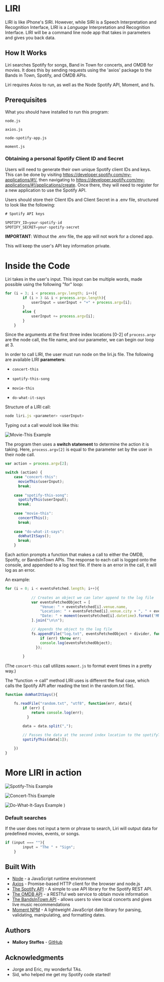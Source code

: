 # LIRI

LIRI is like iPhone's SIRI. However, while SIRI is a Speech Interpretation and Recognition Interface, LIRI is a _Language_ Interpretation and Recognition Interface. LIRI will be a command line node app that takes in parameters and gives you back data.


## How It Works 

Liri searches Spotify for songs, Band in Town for concerts, and OMDB for movies. It does this by sending requests using the 'axios' package to the Bands in Town, Spotify, and OMDB APIs. 

Liri requires Axios to run, as well as the Node Spotify API, Moment, and fs. 


## Prerequisites

What you should have installed to run this program:

```
node.js
```
```
axios.js
```
```
node-spotify-app.js
```
```
moment.js
```


### Obtaining a personal Spotify Client ID and Secret

Users will need to generate their own unique Spotify client IDs and keys. This can be done by visiting <https://developer.spotify.com/my-applications/#!/>, then navigating to <https://developer.spotify.com/my-applications/#!/applications/create>. Once there, they will need to register for a new application to use the Spotify API. 

Users should store their Client IDs and Client Secret in a .env file, structured to look like the following:

```js
# Spotify API keys

SPOTIFY_ID=your-spotify-id
SPOTIFY_SECRET=your-spotify-secret

```

**IMPORTANT**: Without the .env file, the app will not work for a cloned app. 

This will keep the user's API key information private.


# Inside the Code


Liri takes in the user's input. This input can be multiple words, made possible using the following "for" loop: 

```js
for (i = 3; i < process.argv.length; i++){
        if (i > 3 && i < process.argv.length){
            userInput = userInput + "+" + process.argv[i];
        }
        else {
            userInput += process.argv[i];
        }
    }

``` 
Since the arguments at the first three index locations [0-2] of `process.argv` are the node call, the file name, and our parameter, we can begin our loop at 3.

In order to call LIRI, the user must run node on the liri.js file. The following are available LIRI **parameters**:
   * `concert-this`

   * `spotify-this-song`

   * `movie-this`

   * `do-what-it-says`



Structure of a LIRI call:
```js
node liri.js <parameter> <userInput>
```

Typing out a call would look like this:

![Movie-This Example](https://media.giphy.com/media/QyPe9NBNXVQ1lgvedf/giphy.gif)

The program then uses a **switch statement** to determine the action it is taking. Here, `process.argv[2]` is equal to the parameter set by the user in their node call.

```js
var action = process.argv[2];

switch (action) {
    case "concert-this":
      movieThis(userInput);
      break;
    
    case "spotify-this-song":
      spotifyThis(userInput);
      break;
    
    case "movie-this":
      concertThis();
      break;
    
    case "do-what-it-says":
      doWhatItSays();
      break;
    }

```
Each action prompts a function that makes a call to either the OMDB, Spotify, or BandsInTown APIs. The response to each call is logged onto the console, and appended to a log text file. If there is an error in the call, it will log as an error.

An example:
```js
for (i = 0; i < eventsFetched.length; i++){
            
            // Creates an object we can later append to the log file
            var eventsFetchedObject = [
                "Venue: " + eventsFetched[i].venue.name,
                "Location: " + eventsFetched[i].venue.city + ", " + eventsFetched[i].venue.region,
                "Date: " + moment(eventsFetched[i].datetime).format('MM/DD/YYYY'),
            ].join("\n\n");

            // Appends the object to the log file 
            fs.appendFile("log.txt", eventsFetchedObject + divider, function(err) {
                if (err) throw err;
                console.log(eventsFetchedObject);
              });
        
        }
```
(The `concert-this` call utilizes `moment.js` to format event times in a pretty way.)

The "function -> call" method LIRI uses is different the final case, which calls the Spotify API after reading the text in the random.txt file).

```js
function doWhatItSays(){

    fs.readFile("random.txt", "utf8", function(err, data){
        if (err) {
            return console.log(err);
          }

        data = data.split(",");
        
        // Passes the data at the second index location to the spotifyThis function
        spotifyThis(data[1]);

    })
}
```

# More LIRI in action

![Spotify-This Example](https://media.giphy.com/media/KCvpDWsoV3rFn3C3nz/giphy.gif)

![Concert-This Example](https://media.giphy.com/media/M9fNG2ZSDcUyJD01cR/giphy.gif)

![Do-What-It-Says Example](https://media.giphy.com/media/gLcEH9BNhzKU5T2ECi/giphy.gif)
)

### Default searches

If the user does not input a term or phrase to search, Liri will output data for predefined movies, events, or songs.

```js
if (input === ""){
        input = "The " + "Sign";
    }
```

## Built With

* [Node](http://https://nodejs.org/en/) - a JavaScript runtime environment
* [Axios](/https://www.npmjs.com/package/axios) - Promise-based HTTP client for the browser and node.js
* [The Spotify API](https://www.npmjs.com/package/node-spotify-api) - A simple to use API library for the Spotify REST API.
* [The OMDB API](http://www.omdbapi.com/) - a RESTful web service to obtain movie information
* [The BandsInTown API](https://manager.bandsintown.com/support/bandsintown-api) - allows users to view local concerts and gives live music recommendations
* [Moment NPM](https://www.npmjs.com/package/moment) - A lightweight JavaScript date library for parsing, validating, manipulating, and formatting dates.

## Authors

* **Mallory Steffes**  - [GitHub](https://github.com/malloryrsteffes)

## Acknowledgments

* Jorge and Eric, my wonderful TAs.
* Sid, who helped me get my Spotify code started!
